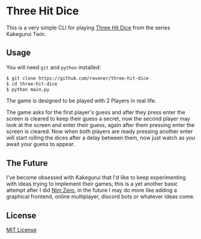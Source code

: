 # Three Hit Dice
This is a very simple CLI for playing [Three Hit Dice](https://kakegurui.fandom.com/wiki/Three_Hit_Dice) from the series Kakegurui Twin.

## Usage
You will need `git` and `python` installed:

```sh
$ git clone https://github.com/ravener/three-hit-dice
$ cd three-hit-dice
$ python main.py
```
The game is designed to be played with 2 Players in real life.

The game asks for the first player's guess and after they press enter the screen is cleared to keep their guess a secret, now the second player may look at the screen and enter their guess, again after them pressing enter the screen is cleared. Now when both players are ready pressing another enter will start rolling the dices after a delay between them, now just watch as you await your guess to appear.

## The Future
I've become obsessed with Kakegurui that I'd like to keep experimenting with ideas trying to implement their games, this is a yet another basic attempt after I did [Nim Zero](https://github.com/ravener/nim-zero), in the future I may do more like adding a graphical frontend, online multiplayer, discord bots or whatever ideas come.

## License
[MIT License](LICENSE)
